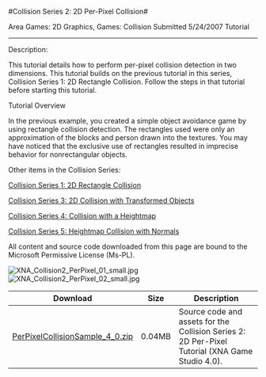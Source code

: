 #Collision Series 2: 2D Per-Pixel Collision#

Area
Games: 2D Graphics, Games: Collision
Submitted
5/24/2007
Tutorial

---

Description:

This tutorial details how to perform per-pixel collision detection in two dimensions. This tutorial builds on the previous tutorial in this series, Collision Series 1: 2D Rectangle Collision. Follow the steps in that tutorial before starting this tutorial.

Tutorial Overview

In the previous example, you created a simple object avoidance game by using rectangle collision detection. The rectangles used were only an approximation of the blocks and person drawn into the textures. You may have noticed that the exclusive use of rectangles resulted in imprecise behavior for nonrectangular objects.

Other items in the Collision Series:

[Collision Series 1: 2D Rectangle Collision](https://github.com/kniEngine/XNAGameStudio/tree/main/Samples/Collision-Series-1-2D-Rectangle-Collision/)

[Collision Series 3: 2D Collision with Transformed Objects](https://github.com/kniEngine/XNAGameStudio/tree/main/Samples/Collision-Series-3-2D-Collision-with-Transformed-Objects/)

[Collision Series 4: Collision with a Heightmap](https://github.com/kniEngine/XNAGameStudio/tree/main/Samples/Collision-Series-4-Collision-with-a-Heightmap/)

[Collision Series 5: Heightmap Collision with Normals](https://github.com/kniEngine/XNAGameStudio/tree/main/Samples/Collision-Series-5-Heightmap-Collision-with-Normals/)



All content and source code downloaded from this page are bound to the Microsoft Permissive License (Ms-PL).

![XNA_Collision2_PerPixel_01_small.jpg](https://github.com/kniEngine/XNAGameStudio/blob/main/Images/XNA_Collision2_PerPixel_01_small.jpg)![XNA_Collision2_PerPixel_02_small.jpg](https://github.com/kniEngine/XNAGameStudio/blob/main/Images/XNA_Collision2_PerPixel_02_small.jpg)
	

Download | Size | Description
---|---|---|
[PerPixelCollisionSample_4_0.zip](https://github.com/kniEngine/XNAGameStudio/blob/main/Samples/PerPixelCollisionSample_4_0.zip?raw=true) | 0.04MB | Source code and assets for the Collision Series 2: 2D Per-Pixel Tutorial (XNA Game Studio 4.0). 